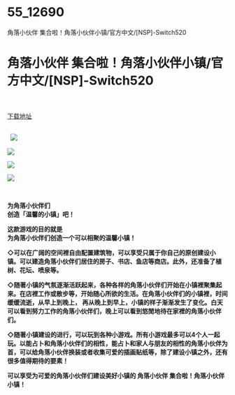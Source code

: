 # 55_12690
角落小伙伴 集合啦！角落小伙伴小镇/官方中文/[NSP]-Switch520
# 角落小伙伴 集合啦！角落小伙伴小镇/官方中文/[NSP]-Switch520
 <br/></br>
[下载地址](https://www.switch520.cc/article/12690 "下载地址")
<br/></br>

<p><strong>&nbsp; <img src="https://www.switch520.cc/muke_img/upload_art_editor_20210419-1_3c4cacdbe9e98c25d8f96bda782f3a60.jpg"> </strong></p>
<p><strong><img src="https://www.switch520.cc/muke_img/upload_art_editor_20210419-1_06f7a69d0c1b5050180daf95abd3402c.jpg"></strong></p>
<p><strong><img src="https://www.switch520.cc/muke_img/upload_art_editor_20210419-1_0da11b5144b34cc27dfac597a51f8857.jpg"></strong></p>
<p><strong><img src="https://www.switch520.cc/muke_img/upload_art_editor_20210419-1_eaed4208115a4a36010d78ded80e4f47.jpg"></strong></p>
<p>&nbsp;</p>
<p><strong>为角落小伙伴们</strong><br>
<strong>创造「温馨的小镇」吧！</strong></p>
<p><strong>这款游戏的目的就是</strong><br>
<strong>为角落小伙伴们创造一个可以相聚的温馨小镇！</strong></p>
<p><strong>◇可以在广阔的空间裡自由配置建筑物，可以享受只属于你自己的原创建设小镇。可以建造角落小伙伴们居住的房子、书店、鱼店等商店。此外，还准备了植树、花坛、喷泉等。</strong></p>
<p><strong>◇随著小镇的气氛逐渐活跃起来，各种各样的角落小伙伴们开始在小镇裡聚集起来。在店裡工作或散步等，开始随心所欲的生活。在角落小伙伴们的小镇裡，时间缓缓流逝，从早上到晚上， 再从晚上到早上，小镇的样子渐渐发生了变化。白天可以看到努力工作的角落小伙伴们，晚上可以看到悠閒地待在家裡的角落小伙伴们。</strong></p>
<p><strong>◇随著小镇建设的进行，可以玩到各种小游戏。所有小游戏最多可以4个人一起玩。以能占卜和角落小伙伴们的相性，能占卜和家人与朋友的相性的角落小伙伴为首，可以给角落小伙伴换装或者收集可爱的插画贴纸等，除了建设小镇之外，还有很多值得期待的要素！</strong></p>
<p><strong>可以享受为可爱的角落小伙伴们建设美好小镇的 角落小伙伴 集合啦！角落小伙伴小镇！</strong></p>
<p>&nbsp;</p>
<p>&nbsp;</p>
